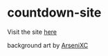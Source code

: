 # countdown-site
Visit the site [here](https://countdown-site.pages.dev/)

background art by [ArseniXC](https://www.deviantart.com/arsenixc)
